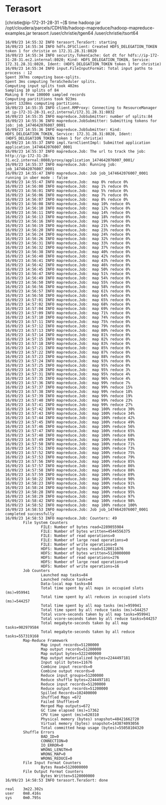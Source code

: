 # Terasort
[christie@ip-172-31-28-31 ~]$ time hadoop jar /opt/cloudera/parcels/CDH/lib/hadoop-mapreduce/hadoop-mapreduce-examples.jar terasort /user/christie/tgen64 /user/christie/tsort64

	16/09/23 14:55:32 INFO terasort.TeraSort: starting
	16/09/23 14:55:34 INFO hdfs.DFSClient: Created HDFS_DELEGATION_TOKEN token 1 for christie on 172.31.28.31:8020
	16/09/23 14:55:34 INFO security.TokenCache: Got dt for hdfs://ip-172-31-28-31.ec2.internal:8020; Kind: HDFS_DELEGATION_TOKEN, Service: 172.31.28.31:8020, Ident: (HDFS_DELEGATION_TOKEN token 1 for christie)
	16/09/23 14:55:34 INFO input.FileInputFormat: Total input paths to process : 12
	Spent 397ms computing base-splits.
	Spent 3ms computing TeraScheduler splits.
	Computing input splits took 402ms
	Sampling 10 splits of 84
	Making 8 from 100000 sampled records
	Computing parititions took 923ms
	Spent 1328ms computing partitions.
	16/09/23 14:55:35 INFO client.RMProxy: Connecting to ResourceManager at ip-172-31-28-31.ec2.internal/172.31.28.31:8032
	16/09/23 14:55:35 INFO mapreduce.JobSubmitter: number of splits:84
	16/09/23 14:55:36 INFO mapreduce.JobSubmitter: Submitting tokens for job: job_1474642076007_0001
	16/09/23 14:55:36 INFO mapreduce.JobSubmitter: Kind: HDFS_DELEGATION_TOKEN, Service: 172.31.28.31:8020, Ident: (HDFS_DELEGATION_TOKEN token 1 for christie)
	16/09/23 14:55:37 INFO impl.YarnClientImpl: Submitted application application_1474642076007_0001
	16/09/23 14:55:37 INFO mapreduce.Job: The url to track the job: http://ip-172-31-28-31.ec2.internal:8088/proxy/application_1474642076007_0001/
	16/09/23 14:55:37 INFO mapreduce.Job: Running job: job_1474642076007_0001
	16/09/23 14:55:47 INFO mapreduce.Job: Job job_1474642076007_0001 running in uber mode : false
	16/09/23 14:55:47 INFO mapreduce.Job:  map 0% reduce 0%
	16/09/23 14:56:00 INFO mapreduce.Job:  map 1% reduce 0%
	16/09/23 14:56:01 INFO mapreduce.Job:  map 5% reduce 0%
	16/09/23 14:56:06 INFO mapreduce.Job:  map 7% reduce 0%
	16/09/23 14:56:07 INFO mapreduce.Job:  map 8% reduce 0%
	16/09/23 14:56:08 INFO mapreduce.Job:  map 10% reduce 0%
	16/09/23 14:56:10 INFO mapreduce.Job:  map 12% reduce 0%
	16/09/23 14:56:11 INFO mapreduce.Job:  map 14% reduce 0%
	16/09/23 14:56:13 INFO mapreduce.Job:  map 18% reduce 0%
	16/09/23 14:56:16 INFO mapreduce.Job:  map 19% reduce 0%
	16/09/23 14:56:19 INFO mapreduce.Job:  map 21% reduce 0%
	16/09/23 14:56:20 INFO mapreduce.Job:  map 23% reduce 0%
	16/09/23 14:56:24 INFO mapreduce.Job:  map 24% reduce 0%
	16/09/23 14:56:26 INFO mapreduce.Job:  map 32% reduce 0%
	16/09/23 14:56:31 INFO mapreduce.Job:  map 33% reduce 0%
	16/09/23 14:56:32 INFO mapreduce.Job:  map 37% reduce 0%
	16/09/23 14:56:38 INFO mapreduce.Job:  map 40% reduce 0%
	16/09/23 14:56:40 INFO mapreduce.Job:  map 42% reduce 0%
	16/09/23 14:56:41 INFO mapreduce.Job:  map 43% reduce 0%
	16/09/23 14:56:42 INFO mapreduce.Job:  map 46% reduce 0%
	16/09/23 14:56:45 INFO mapreduce.Job:  map 50% reduce 0%
	16/09/23 14:56:47 INFO mapreduce.Job:  map 51% reduce 0%
	16/09/23 14:56:49 INFO mapreduce.Job:  map 54% reduce 0%
	16/09/23 14:56:50 INFO mapreduce.Job:  map 55% reduce 0%
	16/09/23 14:56:56 INFO mapreduce.Job:  map 58% reduce 0%
	16/09/23 14:56:57 INFO mapreduce.Job:  map 61% reduce 0%
	16/09/23 14:56:58 INFO mapreduce.Job:  map 64% reduce 0%
	16/09/23 14:57:01 INFO mapreduce.Job:  map 65% reduce 0%
	16/09/23 14:57:02 INFO mapreduce.Job:  map 68% reduce 0%
	16/09/23 14:57:04 INFO mapreduce.Job:  map 69% reduce 0%
	16/09/23 14:57:09 INFO mapreduce.Job:  map 71% reduce 0%
	16/09/23 14:57:10 INFO mapreduce.Job:  map 74% reduce 0%
	16/09/23 14:57:11 INFO mapreduce.Job:  map 75% reduce 0%
	16/09/23 14:57:12 INFO mapreduce.Job:  map 79% reduce 0%
	16/09/23 14:57:13 INFO mapreduce.Job:  map 80% reduce 0%
	16/09/23 14:57:14 INFO mapreduce.Job:  map 81% reduce 0%
	16/09/23 14:57:15 INFO mapreduce.Job:  map 82% reduce 0%
	16/09/23 14:57:18 INFO mapreduce.Job:  map 83% reduce 0%
	16/09/23 14:57:21 INFO mapreduce.Job:  map 85% reduce 0%
	16/09/23 14:57:22 INFO mapreduce.Job:  map 87% reduce 0%
	16/09/23 14:57:23 INFO mapreduce.Job:  map 88% reduce 0%
	16/09/23 14:57:24 INFO mapreduce.Job:  map 93% reduce 0%
	16/09/23 14:57:25 INFO mapreduce.Job:  map 95% reduce 0%
	16/09/23 14:57:28 INFO mapreduce.Job:  map 95% reduce 3%
	16/09/23 14:57:31 INFO mapreduce.Job:  map 95% reduce 4%
	16/09/23 14:57:35 INFO mapreduce.Job:  map 96% reduce 4%
	16/09/23 14:57:36 INFO mapreduce.Job:  map 99% reduce 7%
	16/09/23 14:57:37 INFO mapreduce.Job:  map 99% reduce 15%
	16/09/23 14:57:38 INFO mapreduce.Job:  map 99% reduce 18%
	16/09/23 14:57:39 INFO mapreduce.Job:  map 99% reduce 19%
	16/09/23 14:57:40 INFO mapreduce.Job:  map 99% reduce 23%
	16/09/23 14:57:41 INFO mapreduce.Job:  map 99% reduce 27%
	16/09/23 14:57:42 INFO mapreduce.Job:  map 100% reduce 30%
	16/09/23 14:57:43 INFO mapreduce.Job:  map 100% reduce 34%
	16/09/23 14:57:44 INFO mapreduce.Job:  map 100% reduce 42%
	16/09/23 14:57:45 INFO mapreduce.Job:  map 100% reduce 49%
	16/09/23 14:57:46 INFO mapreduce.Job:  map 100% reduce 56%
	16/09/23 14:57:47 INFO mapreduce.Job:  map 100% reduce 65%
	16/09/23 14:57:48 INFO mapreduce.Job:  map 100% reduce 68%
	16/09/23 14:57:49 INFO mapreduce.Job:  map 100% reduce 69%
	16/09/23 14:57:50 INFO mapreduce.Job:  map 100% reduce 71%
	16/09/23 14:57:51 INFO mapreduce.Job:  map 100% reduce 73%
	16/09/23 14:57:52 INFO mapreduce.Job:  map 100% reduce 75%
	16/09/23 14:57:53 INFO mapreduce.Job:  map 100% reduce 79%
	16/09/23 14:57:56 INFO mapreduce.Job:  map 100% reduce 85%
	16/09/23 14:57:57 INFO mapreduce.Job:  map 100% reduce 86%
	16/09/23 14:57:58 INFO mapreduce.Job:  map 100% reduce 88%
	16/09/23 14:57:59 INFO mapreduce.Job:  map 100% reduce 89%
	16/09/23 14:58:22 INFO mapreduce.Job:  map 100% reduce 90%
	16/09/23 14:58:23 INFO mapreduce.Job:  map 100% reduce 91%
	16/09/23 14:58:24 INFO mapreduce.Job:  map 100% reduce 93%
	16/09/23 14:58:28 INFO mapreduce.Job:  map 100% reduce 95%
	16/09/23 14:58:29 INFO mapreduce.Job:  map 100% reduce 97%
	16/09/23 14:58:42 INFO mapreduce.Job:  map 100% reduce 98%
	16/09/23 14:58:52 INFO mapreduce.Job:  map 100% reduce 100%
	16/09/23 14:58:53 INFO mapreduce.Job: Job job_1474642076007_0001 completed successfully
	16/09/23 14:58:53 INFO mapreduce.Job: Counters: 49
	        File System Counters
	                FILE: Number of bytes read=2289055984
	                FILE: Number of bytes written=4544556375
	                FILE: Number of read operations=0
	                FILE: Number of large read operations=0
	                FILE: Number of write operations=0
	                HDFS: Number of bytes read=5120011676
	                HDFS: Number of bytes written=5120000000
	                HDFS: Number of read operations=276
	                HDFS: Number of large read operations=0
	                HDFS: Number of write operations=16
	        Job Counters
	                Launched map tasks=84
	                Launched reduce tasks=8
	                Data-local map tasks=84
	                Total time spent by all maps in occupied slots (ms)=959941
	                Total time spent by all reduces in occupied slots (ms)=544257
	                Total time spent by all map tasks (ms)=959941
	                Total time spent by all reduce tasks (ms)=544257
	                Total vcore-seconds taken by all map tasks=959941
	                Total vcore-seconds taken by all reduce tasks=544257
	                Total megabyte-seconds taken by all map tasks=982979584
	                Total megabyte-seconds taken by all reduce tasks=557319168
	        Map-Reduce Framework
	                Map input records=51200000
	                Map output records=51200000
	                Map output bytes=5222400000
	                Map output materialized bytes=2244497181
	                Input split bytes=11676
	                Combine input records=0
	                Combine output records=0
	                Reduce input groups=51200000
	                Reduce shuffle bytes=2244497181
	                Reduce input records=51200000
	                Reduce output records=51200000
	                Spilled Records=102400000
	                Shuffled Maps =672
	                Failed Shuffles=0
	                Merged Map outputs=672
	                GC time elapsed (ms)=17362
	                CPU time spent (ms)=620310
	                Physical memory (bytes) snapshot=48421662720
	                Virtual memory (bytes) snapshot=143874093056
	                Total committed heap usage (bytes)=55058104320
	        Shuffle Errors
	                BAD_ID=0
	                CONNECTION=0
	                IO_ERROR=0
	                WRONG_LENGTH=0
	                WRONG_MAP=0
	                WRONG_REDUCE=0
	        File Input Format Counters
	                Bytes Read=5120000000
	        File Output Format Counters
	                Bytes Written=5120000000
	16/09/23 14:58:53 INFO terasort.TeraSort: done
	
	real    3m22.302s
	user    0m8.416s
	sys     0m0.795s



